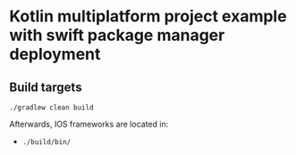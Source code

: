 # Kotlin multiplatform project example with swift package manager deployment

## Build targets

```
./gradlew clean build
```

Afterwards, IOS frameworks are located in:

- `./build/bin/`
